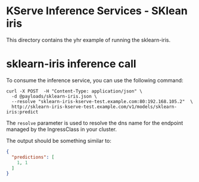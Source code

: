 # KServe Inference Services - SKlean iris

This directory contains the yhr example of running the sklearn-iris.



# sklearn-iris inference call

To consume the inference service, you can use the following command:

```shell
curl -X POST  -H "Content-Type: application/json" \
  -d @payloads/sklearn-iris.json \
  --resolve "sklearn-iris-kserve-test.example.com:80:192.168.105.2"  \ 
  http://sklearn-iris-kserve-test.example.com/v1/models/sklearn-iris:predict
```

The `resolve` parameter is used to resolve the dns name for the endpoint managed by the IngressClass in your cluster.

The output should be something similar to:

```JSON
{
  "predictions": [
    1, 1
  ]
}
```

